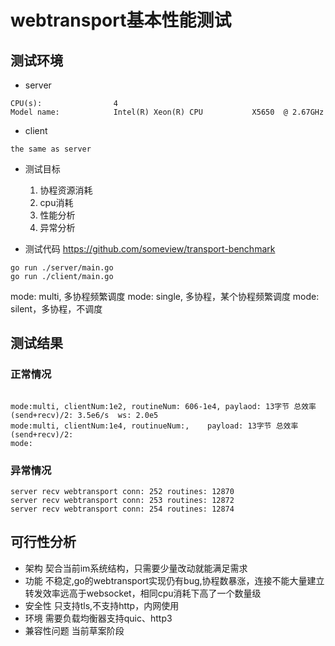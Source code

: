 # webtransport基本性能测试
## 测试环境
- server
```
CPU(s):                4
Model name:            Intel(R) Xeon(R) CPU           X5650  @ 2.67GHz
```

- client
```
the same as server
```
- 测试目标
  1. 协程资源消耗 
  2. cpu消耗
  3. 性能分析
  4. 异常分析

- 测试代码
https://github.com/someview/transport-benchmark
```
go run ./server/main.go
go run ./client/main.go
```
mode: multi, 多协程频繁调度
mode: single, 多协程，某个协程频繁调度
mode: silent，多协程，不调度

## 测试结果
### 正常情况

```

mode:multi, clientNum:1e2, routineNum: 606-1e4, paylaod: 13字节 总效率(send+recv)/2: 3.5e6/s  ws: 2.0e5
mode:multi, clientNum:1e4, routinueNum:,    payload: 13字节 总效率(send+recv)/2:
mode: 
```
### 异常情况
```
server recv webtransport conn: 252 routines: 12870
server recv webtransport conn: 253 routines: 12872
server recv webtransport conn: 254 routines: 12874
```

## 可行性分析
- 架构
  契合当前im系统结构，只需要少量改动就能满足需求  
- 功能 
  不稳定,go的webtransport实现仍有bug,协程数暴涨，连接不能大量建立
  转发效率远高于websocket，相同cpu消耗下高了一个数量级
- 安全性
  只支持tls,不支持http，内网使用
- 环境
  需要负载均衡器支持quic、http3
- 兼容性问题
  当前草案阶段

